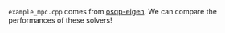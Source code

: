 `example_mpc.cpp` comes from [osqp-eigen](https://github.com/robotology/osqp-eigen).
We can compare the performances of these solvers!